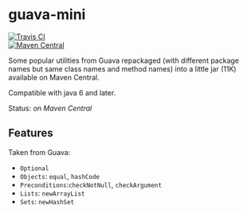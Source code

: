 # guava-mini
[![Travis CI](https://travis-ci.org/davidmoten/guava-mini.svg)](https://travis-ci.org/davidmoten/guava-mini)<br/>
[![Maven Central](https://maven-badges.herokuapp.com/maven-central/com.github.davidmoten/guava-mini/badge.svg?style=flat)](https://maven-badges.herokuapp.com/maven-central/com.github.davidmoten/guava-mini)<br/>

Some popular utilities from Guava repackaged (with different package names but same class names and method names) into a little jar (11K) available on Maven Central.

Compatible with java 6 and later.

Status: *on Maven Central*

Features
-----------

Taken from Guava:

* `Optional`
* `Objects`: `equal`, `hashCode`
* `Preconditions`:`checkNotNull`, `checkArgument`
* `Lists`: `newArrayList`
* `Sets`: `newHashSet`
